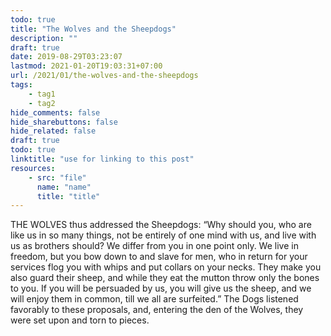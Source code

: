 ```yaml
---
todo: true
title: "The Wolves and the Sheepdogs"
description: ""
draft: true
date: 2019-08-29T03:23:07
lastmod: 2021-01-20T19:03:31+07:00
url: /2021/01/the-wolves-and-the-sheepdogs
tags:
    - tag1
    - tag2
hide_comments: false
hide_sharebuttons: false
hide_related: false
draft: true
todo: true
linktitle: "use for linking to this post"
resources:
    - src: "file"
      name: "name"
      title: "title"
---
```


THE WOLVES thus addressed the Sheepdogs: “Why should you, who are like us in so many things, not be entirely of one mind with us, and live with us as brothers should? We differ from you in one point only. We live in freedom, but you bow down to and slave for men, who in return for your services flog you with whips and put collars on your necks. They make you also guard their sheep, and while they eat the mutton throw only the bones to you. If you will be persuaded by us, you will give us the sheep, and we will enjoy them in common, till we all are surfeited.” The Dogs listened favorably to these proposals, and, entering the den of the Wolves, they were set upon and torn to pieces.
